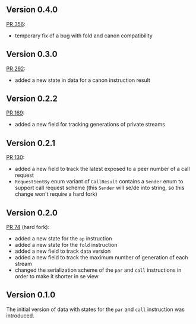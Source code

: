 ## Version 0.4.0

[PR 356](https://github.com/fluencelabs/aquavm/pull/358):  
- temporary fix of a bug with fold and canon compatibility

## Version 0.3.0

[PR 292](https://github.com/fluencelabs/aquavm/pull/292):  
- added a new state in data for a canon instruction result

## Version 0.2.2

[PR 169](https://github.com/fluencelabs/aquavm/pull/169):  
- added a new field for tracking generations of private streams

## Version 0.2.1

[PR 130](https://github.com/fluencelabs/aquavm/pull/130):  
- added a new field to track the latest exposed to a peer number of a call request
- `RequestSentBy` enum variant of `CallResult` contains a `Sender` enum to support call request scheme (this `Sender` will se/de into string, so this change won't require a hard fork) 

## Version 0.2.0

[PR 74](https://github.com/fluencelabs/aquavm/pull/74) (hard fork):
- added a new state for the `ap` instruction
- added a new state for the `fold` instruction
- added a new field to track data version
- added a new field to track the maximum number of generation of each stream
- changed the serialization scheme of the `par` and `call` instructions in order to make it shorter in se view

## Version 0.1.0

The initial version of data with states for the `par` and `call` instruction was introduced.
